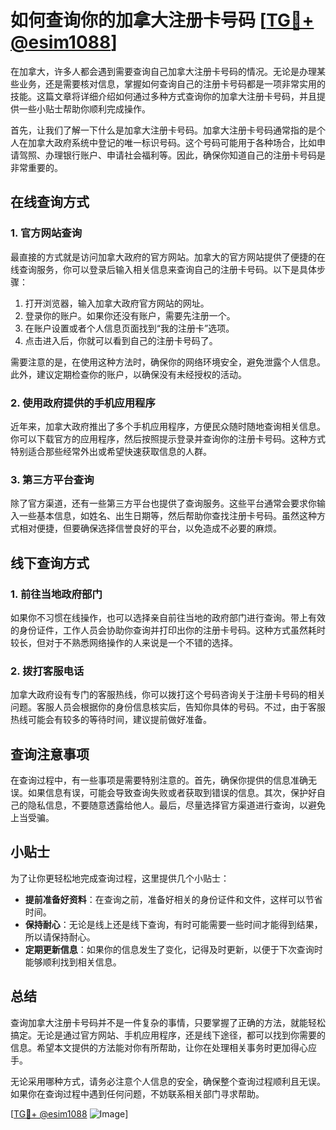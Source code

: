 # 如何查询你的加拿大注册卡号码 [[TG💪+ @esim1088](https://t.me/s/esim1088)]

在加拿大，许多人都会遇到需要查询自己加拿大注册卡号码的情况。无论是办理某些业务，还是需要核对信息，掌握如何查询自己的注册卡号码都是一项非常实用的技能。这篇文章将详细介绍如何通过多种方式查询你的加拿大注册卡号码，并且提供一些小贴士帮助你顺利完成操作。

首先，让我们了解一下什么是加拿大注册卡号码。加拿大注册卡号码通常指的是个人在加拿大政府系统中登记的唯一标识号码。这个号码可能用于各种场合，比如申请驾照、办理银行账户、申请社会福利等。因此，确保你知道自己的注册卡号码是非常重要的。

## 在线查询方式

### 1. 官方网站查询

最直接的方式就是访问加拿大政府的官方网站。加拿大的官方网站提供了便捷的在线查询服务，你可以登录后输入相关信息来查询自己的注册卡号码。以下是具体步骤：

1. 打开浏览器，输入加拿大政府官方网站的网址。
2. 登录你的账户。如果你还没有账户，需要先注册一个。
3. 在账户设置或者个人信息页面找到“我的注册卡”选项。
4. 点击进入后，你就可以看到自己的注册卡号码了。

需要注意的是，在使用这种方法时，确保你的网络环境安全，避免泄露个人信息。此外，建议定期检查你的账户，以确保没有未经授权的活动。

### 2. 使用政府提供的手机应用程序

近年来，加拿大政府推出了多个手机应用程序，方便民众随时随地查询相关信息。你可以下载官方的应用程序，然后按照提示登录并查询你的注册卡号码。这种方式特别适合那些经常外出或希望快速获取信息的人群。

### 3. 第三方平台查询

除了官方渠道，还有一些第三方平台也提供了查询服务。这些平台通常会要求你输入一些基本信息，如姓名、出生日期等，然后帮助你查找注册卡号码。虽然这种方式相对便捷，但要确保选择信誉良好的平台，以免造成不必要的麻烦。

## 线下查询方式

### 1. 前往当地政府部门

如果你不习惯在线操作，也可以选择亲自前往当地的政府部门进行查询。带上有效的身份证件，工作人员会协助你查询并打印出你的注册卡号码。这种方式虽然耗时较长，但对于不熟悉网络操作的人来说是一个不错的选择。

### 2. 拨打客服电话

加拿大政府设有专门的客服热线，你可以拨打这个号码咨询关于注册卡号码的相关问题。客服人员会根据你的身份信息核实后，告知你具体的号码。不过，由于客服热线可能会有较多的等待时间，建议提前做好准备。

## 查询注意事项

在查询过程中，有一些事项是需要特别注意的。首先，确保你提供的信息准确无误。如果信息有误，可能会导致查询失败或者获取到错误的信息。其次，保护好自己的隐私信息，不要随意透露给他人。最后，尽量选择官方渠道进行查询，以避免上当受骗。

## 小贴士

为了让你更轻松地完成查询过程，这里提供几个小贴士：

- **提前准备好资料**：在查询之前，准备好相关的身份证件和文件，这样可以节省时间。
- **保持耐心**：无论是线上还是线下查询，有时可能需要一些时间才能得到结果，所以请保持耐心。
- **定期更新信息**：如果你的信息发生了变化，记得及时更新，以便于下次查询时能够顺利找到相关信息。

## 总结

查询加拿大注册卡号码并不是一件复杂的事情，只要掌握了正确的方法，就能轻松搞定。无论是通过官方网站、手机应用程序，还是线下途径，都可以找到你需要的信息。希望本文提供的方法能对你有所帮助，让你在处理相关事务时更加得心应手。

无论采用哪种方式，请务必注意个人信息的安全，确保整个查询过程顺利且无误。如果你在查询过程中遇到任何问题，不妨联系相关部门寻求帮助。

[[TG💪+ @esim1088](https://t.me/s/esim1088) ![Image](https://i.postimg.cc/4NQfJmqS/Snipaste-2025-05-13-00-14-12.png)]